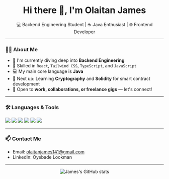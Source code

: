 <h1 align="center">Hi there 👋, I'm Olaitan James</h1>

<p align="center">
  💻 Backend Engineering Student | ☕ Java Enthusiast | 🌐 Frontend Developer  
</p>

---

### 👨‍💻 About Me

- 🎯 I'm currently diving deep into **Backend Engineering**  
- 💪 Skilled in `React`, `Tailwind CSS`, `TypeScript`, and `JavaScript`
- 💻 My main core language is **Java**
- 🔐 Next up: Learning **Cryptography** and **Solidity** for smart contract development
- 🤝 Open to **work, collaborations, or freelance gigs** — let's connect!

---

### 🛠️ Languages & Tools
<p>
  <img src="https://img.shields.io/badge/Java-ED8B00?style=for-the-badge&logo=java&logoColor=white"/>
  <img src="https://img.shields.io/badge/JavaScript-F7DF1E?style=for-the-badge&logo=javascript&logoColor=black"/>
  <img src="https://img.shields.io/badge/TypeScript-3178C6?style=for-the-badge&logo=typescript&logoColor=white"/>
  <img src="https://img.shields.io/badge/React-20232A?style=for-the-badge&logo=react&logoColor=61DAFB"/>
  <img src="https://img.shields.io/badge/Tailwind_CSS-38B2AC?style=for-the-badge&logo=tailwind-css&logoColor=white"/>
  <img src="https://img.shields.io/badge/Git-F05032?style=for-the-badge&logo=git&logoColor=white"/>
</p>

---

### 📫 Contact Me
- Email: olaitanjames141@gmail.com
- LinkedIn: Oyebade Lookman


---

<p align="center">
  <img src="https://github-readme-stats.vercel.app/api?username=yourusername&show_icons=true&theme=tokyonight" alt="James's GitHub stats" />
</p>
